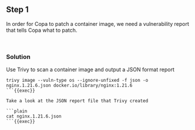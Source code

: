 ## Step 1

In order for Copa to patch a container image, we need a vulnerability report that tells Copa what to patch.

<br>

### Solution
Use Trivy to scan a container image and output a JSON format report

```plain
trivy image --vuln-type os --ignore-unfixed -f json -o nginx.1.21.6.json docker.io/library/nginx:1.21.6
```{{exec}}

Take a look at the JSON report file that Trivy created

```plain
cat nginx.1.21.6.json
```{{exec}}